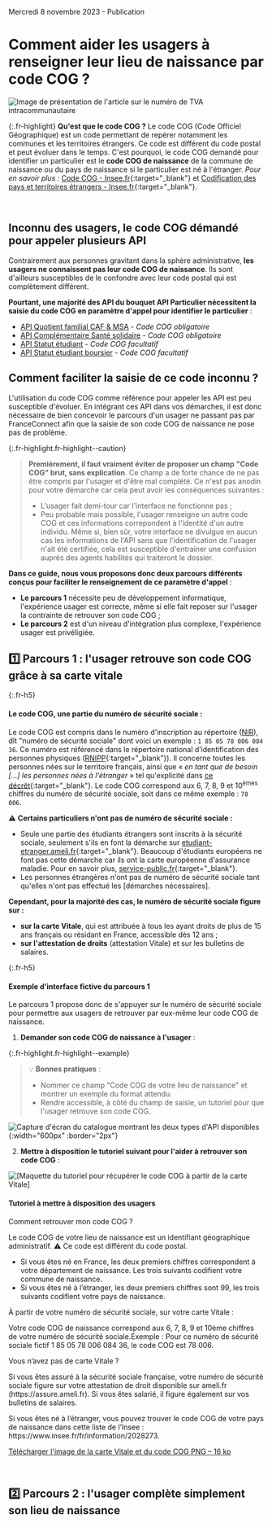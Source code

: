 Mercredi 8 novembre 2023 - Publication

# Comment aider les usagers à renseigner leur lieu de naissance par code COG ?
![Image de présentation de l'article sur le numéro de TVA intracommunautaire](<%= image_path('api_entreprise/blog/non-diffusible-image-principale.png') %>)

{:.fr-highlight}
**Qu'est que le code COG ?**
Le code COG (Code Officiel Géographique) est un code permettant de repérer notamment les communes et les territoires étrangers. Ce code est différent du code postal et peut évoluer dans le temps. C'est pourquoi, le code COG demandé pour identifier un particulier est le **code COG de naissance** de la commune de naissance ou du pays de naissance si le particulier est né à l'étranger.
*Pour en savoir plus :* [Code COG - Insee.fr](https://www.insee.fr/fr/information/2560452){:target="_blank"} et [Codification des pays et territoires étrangers - Insee.fr](https://www.insee.fr/fr/information/2028273){:target="_blank"}.

<br>

## Inconnu des usagers, le code COG démandé pour appeler plusieurs API

Contrairement aux personnes gravitant dans la sphère administrative, **les usagers ne connaissent pas leur code COG de naissance**. Ils sont d'ailleurs susceptibles de le confondre avec leur code postal qui est complètement différent.

**Pourtant, une majorité des API du bouquet API Particulier nécessitent la saisie du code COG en paramètre d'appel pour identifier le particulier** :

- [API Quotient familial CAF & MSA](https://particulier.api.gouv.fr/catalogue/cnaf-msa/quotient_familial_v2#parameters_details) - _Code COG obligatoire_
- [API Complémentaire Santé solidaire](https://particulier.api.gouv.fr/catalogue/cnaf_msa/complementaire_sante_solidaire#parameters_details) - _Code COG obligatoire_
- [API Statut étudiant](https://particulier.api.gouv.fr/catalogue/mesri/statut_etudiant#parameters_details) - _Code COG facultatif_
- [API Statut étudiant boursier](https://particulier.api.gouv.fr/catalogue/cnous/statut_etudiant_boursier#parameters_details) - _Code COG facultatif_


## Comment faciliter la saisie de ce code inconnu ?

L'utilisation du code COG comme référence pour appeler les API est peu susceptible d'évoluer. En intégrant ces API dans vos démarches, il est donc nécessaire de bien concevoir le parcours d'un usager ne passant pas par FranceConnect afin que la saisie de son code COG de naissance ne pose pas de problème.

{:.fr-highlight.fr-highlight--caution}
> **Premièrement, il faut vraiment éviter de proposer un champ "Code COG" brut, sans explication**. Ce champ a de forte chance de ne pas être compris par l'usager et d'être mal complété. Ce n'est pas anodin pour votre démarche car cela peut avoir les conséquences suivantes :
> - L'usager fait demi-tour car l'interface ne fonctionne pas ; 
> - Peu probable mais possible, l'usager renseigne un autre code COG et ces informations correpondent à l'identité d'un autre individu. Même si, bien sûr, votre interface ne divulgue en aucun cas les informations de l'API sans que l'identification de l'usager n'ait été certifiée, cela est susceptible d'entrainer une confusion auprès des agents habilités qui traiteront le dossier.


**Dans ce guide, nous vous proposons donc deux parcours différents conçus pour faciliter le renseignement de ce paramètre d'appel** : 
- **Le parcours 1** nécessite peu de développement informatique, l'expérience usager est correcte, même si elle fait reposer sur l'usager la contrainte de retrouver son code COG ; 
- **Le parcours 2** est d'un niveau d'intégration plus complexe, l'expérience usager est privéligiée.

## 1️⃣ Parcours 1 : l'usager retrouve son code COG grâce à sa carte vitale

{:.fr-h5}
#### Le code COG, une partie du numéro de sécurité sociale :

Le code COG est compris dans le numéro d'inscription au répertoire ([NIR](https://www.insee.fr/fr/metadonnees/definition/c1409)), dît "numéro de sécurité sociale" dont voici un exemple : `1 85 05 78 006 084 36`. Ce numéro est référencé dans le répertoire national d’identification des personnes physiques ([RNIPP](https://www.insee.fr/fr/information/5019311){:target="_blank"}). Il concerne toutes les personnes nées sur le territoire français, ainsi que «&nbsp;_en tant que de besoin [...] les personnes nées à l'étranger_&nbsp;» tel qu'explicité dans [ce décrêt](https://www.legifrance.gouv.fr/loda/article_lc/LEGIARTI000006769674/2008-06-01){:target="_blank"}.
Le code COG correspond aux 6, 7, 8, 9 et 10<sup>èmes</sup> chiffres du numéro de sécurité sociale, soit dans ce même exemple : `78 006`.

⚠️ **Certains particuliers n'ont pas de numéro de sécurité sociale :**
- Seule une partie des étudiants étrangers sont inscrits à la sécurité sociale, seulement s'ils en font la démarche sur [etudiant-etranger.ameli.fr](https://etudiant-etranger.ameli.fr/#/){:target="_blank"}. Beaucoup d'étudiants européens ne font pas cette démarche car ils ont la carte européenne d'assurance maladie. Pour en savoir plus, [service-public.fr](https://www.service-public.fr/particuliers/vosdroits/F36499/1?idFicheParent=F675#1){:target="_blank"}.
- Les personnes étrangères n'ont pas de numéro de sécurité sociale tant qu'elles n'ont pas effectué les [démarches nécessaires].

**Cependant, pour la majorité des cas, le numéro de sécurité sociale figure sur :**
- **sur la carte Vitale**, qui est attribuée à tous les ayant droits de plus de 15 ans français ou résidant en France, accessible dès 12 ans ; 
- **sur l'attestation de droits** (attestation Vitale) et sur les bulletins de salaires.

{:.fr-h5}
#### Exemple d'interface fictive du parcours 1

Le parcours 1 propose donc de s'appuyer sur le numéro de sécurité sociale pour permettre aux usagers de retrouver par eux-même leur code COG de naissance.


1. **Demander son code COG de naissance à l'usager** :

{:.fr-highlight.fr-highlight--example}
> 💡 **Bonnes pratiques** : 
> - Nommer ce champ "Code COG de votre lieu de naissance" et montrer un exemple du format attendu.
> - Rendre accessible, à côté du champ de saisie, un tutoriel pour que l'usager retrouve son code COG.

![Capture d'écran du catalogue montrant les deux types d'API disponibles](<%= image_path('api_particulier/blog/lieu-naissance-code-cog-carte-vitale-1.png') %>){:width="600px" :border="2px"}


2. **Mettre à disposition le tutoriel suivant pour l'aider à retrouver son code COG** :

<div class="fr-container--fluid">
 <div class="fr-grid-row fr-grid-row--gutters">
  <div class="fr-col-md-6 fr-col-12">
   <img src="<%= image_path('api_particulier/blog/lieu-naissance-code-cog-carte-vitale-2.png') %>" class="fr-responsive-img" alt="[Maquette du tutoriel pour récupérer le code COG à partir de la carte Vitale]" />
        <!-- L’alternative de l’image (attribut alt) doit toujours être présent, sa valeur peut-être vide ou non selon votre contexte -->
  </div> 
  <div class="fr-col-12 fr-col-md-6">
   <h4 class="fr-h6">Tutoriel à mettre à disposition des usagers</h4>
   <p class="fr-text--bold">
    Comment retrouver mon code COG ?
   </p>
   <p>
    Le code COG de votre lieu de naissance est un identifiant géographique administratif. ⚠️ Ce code est différent du code postal.
   </p>
   <ul>
     <li>
      Si vous êtes né en France, les deux premiers chiffres correspondent à votre département de naissance. Les trois suivants codifient votre commune de naissance.
     </li>
     <li>
      Si vous êtes né à l’étranger, les deux premiers chiffres sont 99, les trois suivants codifient votre pays de naissance.
     </li>
    </ul>
   <p class="fr-text--bold">
    À partir de votre numéro de sécurité sociale, sur votre carte Vitale :
   </p>
   <p>
    Votre code COG de naissance correspond aux 6, 7, 8, 9 et 10ème chiffres de votre numéro de sécurité sociale.Exemple : Pour ce numéro de sécurité sociale fictif 1 85 05 78 006 084 36,  le code COG est 78 006.
   </p>
   <p class="fr-text--bold">
    Vous n’avez pas de carte Vitale ?
   </p>
   <p>
    Si vous êtes assuré à la sécurité sociale française, votre numéro de sécurité sociale figure sur votre attestation de droit disponible sur ameli.fr (https://assure.ameli.fr). Si vous êtes salarié, il figure également sur vos bulletins de salaires.
   </p>
   <p>
    Si vous êtes né à l’étranger, vous pouvez trouver le code COG de votre pays de naissance dans cette liste de l’Insee : https://www.insee.fr/fr/information/2028273.
   </p>
  </div>
 </div>
</div>
<div class="fr-download fr-mt-4w fr-mb-1v fr-ml-2w">
 <p>
  <a href="<%= image_path('api_particulier/blog/lieu-naissance-code-cog-carte-vitale-3.png') %>" download class="fr-download__link">Télécharger l'image de la carte Vitale et du code COG
   <span class="fr-download__detail">PNG – 16 ko</span>
  </a>
 </p>
</div>
<br/>

## 2️⃣ Parcours 2 : l'usager complète simplement son lieu de naissance
